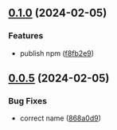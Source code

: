 

## [0.1.0](https://github.com/woody146/remix-example/compare/0.0.5...0.1.0) (2024-02-05)


### Features

* publish npm ([f8fb2e9](https://github.com/woody146/remix-example/commit/f8fb2e9115e0f5f02c47cc17f225dc4844515b30))

## [0.0.5](https://github.com/woody146/remix-example/compare/0.0.4...0.0.5) (2024-02-05)


### Bug Fixes

* correct name ([868a0d9](https://github.com/woody146/remix-example/commit/868a0d98a75eda364b277553107bc6ad3362300d))
